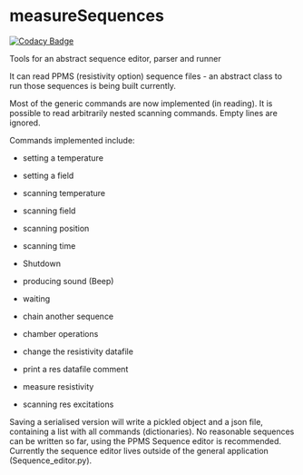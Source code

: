 # measureSequences

[![Codacy Badge](https://api.codacy.com/project/badge/Grade/ba794e9427f0457696a2861f39e04786)](https://app.codacy.com/app/bklebel/measureSequences?utm_source=github.com&utm_medium=referral&utm_content=bklebel/measureSequences&utm_campaign=Badge_Grade_Dashboard)

Tools for an abstract sequence editor, parser and runner

It can read PPMS (resistivity option) sequence files - an abstract class to run those sequences is being built currently.

Most of the generic commands are now implemented (in reading). It is possible to read arbitrarily nested scanning commands. Empty lines are ignored.  

Commands implemented include:
-   setting a temperature
-   setting a field
-   scanning temperature
-   scanning field
-   scanning position
-   scanning time
-   Shutdown
-   producing sound (Beep)
-   waiting
-   chain another sequence
-   chamber operations

-   change the resistivity datafile
-   print a res datafile comment
-   measure resistivity
-   scanning res excitations

Saving a serialised version will write a pickled object and a json file, containing a list with all commands (dictionaries). No reasonable sequences can be written so far, using the PPMS Sequence editor is recommended.
Currently the sequence editor lives outside of the general application (Sequence_editor.py). 
